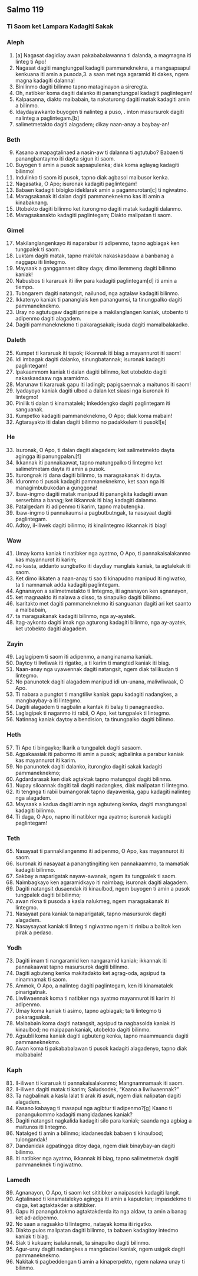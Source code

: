 Salmo 119
---------

### Ti Saom ket Lampara Kadagiti Sakak

### Aleph

1. [a] Nagasat dagidiay awan pakababalawanna ti dalanda, a magmagna iti linteg ti Apo!
2. Nagasat dagiti mangtungpal kadagiti pammaneknekna, a mangsapsapul kenkuana iti amin a pusoda,3. a saan met nga agaramid iti dakes, ngem magna kadagiti dalanna!
4. Binilinmo dagiti bilinmo
   tapno mataginayon a sireregta.
5. Oh, natibker koma dagiti dalanko
   iti panangtungpal kadagiti paglintegam!
6. Kalpasanna, diakto maibabain, ta nakaturong dagiti matak kadagiti amin a bilinmo.
7. Idaydayawkanto buyogen ti nalinteg a puso, .
   inton masursurok dagiti nalinteg a paglintegam.[b]
8. salimetmetakto dagiti alagadem;
   dikay naan-anay a baybay-an!

### Beth

9. Kasano a mapagtalinaed a nasin-aw ti dalanna ti agtutubo?
   Babaen ti panangbantaymo iti dayta sigun iti saom.
10. Buyogen ti amin a pusok sapsapulenka;
    diak koma aglayag kadagiti bilinmo!
11. Indulinko ti saom iti pusok, tapno diak agbasol maibusor kenka.
12. Nagasatka, O Apo;
    isuronak kadagiti paglintegam!
13. Babaen kadagiti bibigko ideklarak
    amin a pagannurotan[c] ti ngiwatmo.
14. Maragsakanak iti dalan dagiti pammaneknekmo
    kas iti amin a kinabaknang.
15. Utobekto dagiti bilinmo
    ket iturongmo dagiti matak kadagiti dalanmo.
16. Maragsakanakto kadagiti paglintegam;
    Diakto malipatan ti saom.

### Gimel

17. Makilanglangenkayo iti naparabur iti adipenmo, tapno agbiagak ken tungpalek ti saom.
18. Luktam dagiti matak, tapno makitak
    nakaskasdaaw a banbanag a naggapu iti lintegmo.
19. Maysaak a ganggannaet ditoy daga;
    dimo ilemmeng dagiti bilinmo kaniak!
20. Nabusbos ti kararuak iti iliw
    para kadagiti paglintegam[d] iti amin a tiempo.
21. Tubngarem dagiti natangsit, nailunod, nga agtalaw kadagiti bilinmo.
22. Ikkatenyo kaniak ti pananglais ken panangumsi, ta tinungpalko dagiti pammaneknekmo.
23. Uray no agtutugaw dagiti prinsipe a makilanglangen kaniak, utobento ti adipenmo dagiti alagadem.
24. Dagiti pammaneknekmo ti pakaragsakak;
    isuda dagiti mamalbalakadko.

### Daleth

25. Kumpet ti kararuak iti tapok;
    ikkannak iti biag a mayannurot iti saom!
26. Idi imbagak dagiti dalanko, sinungbatannak;
    isuronak kadagiti paglintegam!
27. Ipakaammom kaniak ti dalan dagiti bilinmo, ket utobekto dagiti nakaskasdaaw nga aramidmo.
28. Marunaw ti kararuak gapu iti ladingit;
    papigsaennak a maitunos iti saom!
29. Iyadayoyo kaniak dagiti ulbod a dalan
    ket siaasi nga isuronak iti lintegmo!
30. Pinilik ti dalan ti kinamatalek;
    Inkeddengko dagiti paglintegam iti sanguanak.
31. Kumpetko kadagiti pammaneknekmo, O Apo;
    diak koma mabain!
32. Agtarayakto iti dalan dagiti bilinmo
    no padakkelem ti pusok![e]

### He

33. Isuronak, O Apo, ti dalan dagiti alagadem;
    ket salimetmekto dayta agingga iti panungpalan.[f]
34. Ikkannak iti pannakaawat, tapno matungpalko ti lintegmo
    ket salimetmetam dayta iti amin a pusok.
35. Iturongnak iti dana dagiti bilinmo, ta maragsakanak iti dayta.
36. Iduronmo ti pusok kadagiti pammaneknekmo, ket saan nga iti managimbubukodan a gunggona!
37. Ibaw-ingmo dagiti matak manipud iti panangkita kadagiti awan serserbina a banag;
    ket ikkannak iti biag kadagiti dalanmo.
38. Patalgedam iti adipenmo ti karim, tapno mabutengka.
39. Ibaw-ingmo ti pannakaumsi a pagbutbutngak, ta nasayaat dagiti paglintegam.
40. Adtoy, il-iliwek dagiti bilinmo;
    iti kinalintegmo ikkannak iti biag!

### Waw

41. Umay koma kaniak ti natibker nga ayatmo, O Apo, ti pannakaisalakanmo kas mayannurot iti karim;
42. no kasta, addanto sungbatko iti daydiay manglais kaniak, ta agtalekak iti saom.
43. Ket dimo ikkaten a naan-anay ti sao ti kinapudno manipud iti ngiwatko, ta ti namnamak adda kadagiti paglintegam.
44. Agnanayon a salimetmetakto ti lintegmo, iti agnanayon ken agnanayon,
45. ket magnaakto iti nalawa a disso, ta sinapulko dagiti bilinmo.
46. Isaritakto met dagiti pammaneknekmo iti sanguanan dagiti ari
    ket saanto a maibabain,
47. ta maragsakanak kadagiti bilinmo, nga ay-ayatek.
48. Itag-aykonto dagiti imak nga agturong kadagiti bilinmo, nga ay-ayatek, ket utobekto dagiti alagadem.

### Zayin

49. Laglagipem ti saom iti adipenmo, a nanginanama kaniak.
50. Daytoy ti liwliwak iti rigatko, a ti karim ti mangted kaniak iti biag.
51. Naan-anay nga uyawennak dagiti natangsit, ngem diak tallikudan ti lintegmo.
52. No panunotek dagiti alagadem manipud idi un-unana, maliwliwaak, O Apo.
53. Ti nabara a pungtot ti mangtiliw kaniak gapu kadagiti nadangkes, a mangbaybay-a iti lintegmo.
54. Dagiti alagadem ti nagbalin a kantak
    iti balay ti panagnaedko.
55. Laglagipek ti naganmo iti rabii, O Apo, ket tungpalek ti lintegmo.
56. Natinnag kaniak daytoy a bendision, ta tinungpalko dagiti bilinmo.

### Heth

57. Ti Apo ti bingayko;
    Ikarik a tungpalek dagiti sasaom.
58. Agpakaasiak iti pabormo iti amin a pusok;
    agbalinka a parabur kaniak kas mayannurot iti karim.
59. No panunotek dagiti dalanko, iturongko dagiti sakak kadagiti pammaneknekmo;
60. Agdardarasak ken diak agtaktak
    tapno matungpal dagiti bilinmo.
61. Nupay siloannak dagiti tali dagiti nadangkes, diak malipatan ti lintegmo.
62. Iti tengnga ti rabii bumangorak tapno dayawenka, gapu kadagiti nalinteg nga alagadem.
63. Maysaak a kadua dagiti amin nga agbuteng kenka, dagiti mangtungpal kadagiti bilinmo.
64. Ti daga, O Apo, napno iti natibker nga ayatmo;
    isuronak kadagiti paglintegam!

### Teth

65. Nasayaat ti pannakilangenmo iti adipenmo, O Apo, kas mayannurot iti saom.
66. Isuronak iti nasayaat a panangtingiting ken pannakaammo, ta mamatiak kadagiti bilinmo.
67. Sakbay a naparigatak nayaw-awanak, ngem ita tungpalek ti saom.
68. Naimbagkayo ken agaramidkayo iti naimbag;
    isuronak dagiti alagadem.
69. Dagiti natangsit dusaendak iti kinaulbod, ngem buyogen ti amin a pusok tungpalek dagiti bilbilinmo;
70. awan rikna ti pusoda a kasla nalukmeg, ngem maragsakanak iti lintegmo.
71. Nasayaat para kaniak ta naparigatak, tapno masursurok dagiti alagadem.
72. Nasaysayaat kaniak ti linteg ti ngiwatmo
    ngem iti rinibu a balitok ken pirak a pedaso.

### Yodh

73. Dagiti imam ti nangaramid ken nangaramid kaniak;
    ikkannak iti pannakaawat tapno masursurok dagiti bilinmo.
74. Dagiti agbuteng kenka makitadakto ket agrag-oda, agsipud ta ninamnamak ti saom.
75. Ammok, O Apo, a nalinteg dagiti paglintegam, ken iti kinamatalek pinarigatnak.
76. Liwliwaennak koma ti natibker nga ayatmo
    mayannurot iti karim iti adipenmo.
77. Umay koma kaniak ti asimo, tapno agbiagak;
    ta ti lintegmo ti pakaragsakak.
78. Maibabain koma dagiti natangsit, agsipud ta nagbasolda kaniak iti kinaulbod;
    no maipapan kaniak, utobekto dagiti bilinmo.
79. Agsubli koma kaniak dagiti agbuteng kenka, tapno maammuanda dagiti pammaneknekmo.
80. Awan koma ti pakababalawan ti pusok kadagiti alagadenyo, tapno diak maibabain!

### Kaph

81. Il-iliwen ti kararuak ti pannakaisalakanmo;
    Mangnamnamaak iti saom.
82. Il-iliwen dagiti matak ti karim;
    Saludsodek, “Kaano a liwliwaennak?”
83. Ta nagbalinak a kasla lalat ti arak iti asuk, ngem diak nalipatan dagiti alagadem.
84. Kasano kabayag ti masapul nga agibtur ti adipenmo?[g]
    Kaano ti panangukommo kadagiti mangidadanes kaniak?
85. Dagiti natangsit nagkalida kadagiti silo para kaniak;
    saanda nga agbiag a maitunos iti lintegmo.
86. Natalged ti amin a bilinmo;
    idadanesdak babaen ti kinaulbod; tulongandak!
87. Dandanidak agpatingga ditoy daga, ngem diak binaybay-an dagiti bilinmo.
88. Iti natibker nga ayatmo, ikkannak iti biag, tapno salimetmetak dagiti pammaneknek ti ngiwatmo.

### Lamedh

89. Agnanayon, O Apo, ti saom
    ket sititibker a naipasdek kadagiti langit.
90. Agtalinaed ti kinamatalekyo agingga iti amin a kaputotan;
    impasdekmo ti daga, ket agtaktakder a sititibker.
91. Gapu iti panangdutokmo agtaktakderda ita nga aldaw, ta amin a banag ket ad-adipenmo.
92. No saan a ragsakko ti lintegmo, natayak koma iti rigatko.
93. Diakto pulos malipatan dagiti bilinmo, ta babaen kadagitoy intedmo kaniak ti biag.
94. Siak ti kukuam; isalakannak, ta sinapulko dagiti bilinmo.
95. Agur-uray dagiti nadangkes a mangdadael kaniak, ngem usigek dagiti pammaneknekmo.
96. Nakitak ti pagbeddengan ti amin a kinaperpekto, ngem nalawa unay ti bilinmo.

